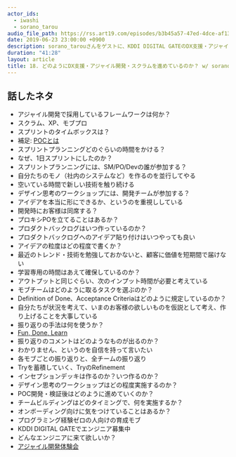 ```yaml
---
actor_ids:
  - iwashi 
  - sorano_tarou
audio_file_path: https://rss.art19.com/episodes/b3b45a57-47ed-4dce-af13-cfefce44baf9.mp3
date: 2019-06-23 23:00:00 +0900
description: sorano_tarouさんをゲストに、KDDI DIGITAL GATEのDX支援・アジャイル開発・スクラムの実装などについて語っていただいたエピソードです
duration: "41:28"
layout: article
title: 18. どのようにDX支援・アジャイル開発・スクラムを進めているのか？ w/ sorano_tarou
---
```


## 話したネタ

- アジャイル開発で採用しているフレームワークは何か？
- スクラム、XP、モブプロ
- スプリントのタイムボックスは？
- 補足: [POCとは](http://e-words.jp/w/POC.html)
- スプリントプランニングどのぐらいの時間をかける？
- なぜ、1日スプリントにしたのか？
- スプリントプランニングには、SM/PO/Devの誰が参加する？
- 自分たちのモノ（社内のシステムなど）を作るのを並行してやる
- 空いている時間で新しい技術を触り続ける
- デザイン思考のワークショップには、開発チームが参加する？
- アイデアを本当に形にできるか、というのを重視ししている
- 開発時にお客様は同席する？
- プロキシPOを立てることはあるか？
- プロダクトバックログはいつ作っているのか？
- プロダクトバックログへのアイデア貼り付けはいつやっても良い
- アイデアの粒度はどの程度で書くか？
- 最近のトレンド・技術を勉強しておかないと、顧客に価値を短期間で届けない
- 学習専用の時間はあえて確保しているのか？
- アウトプットと同じぐらい、次のインプット時間が必要と考えている
- モブチームはどのように取るタスクを選ぶのか？
- Definition of Done、Acceptance Criteriaはどのように規定しているのか？
- 自分たちが状況を考えて、いまのお客様の欲しいものを仮説として考え、作り上げることを大事している
- 振り返りの手法は何を使うか？
- [Fun, Done, Learn](https://qiita.com/viva_tweet_x/items/7e279f41f4388d9162ef)
- 振り返りのコメントはどのようなものが出るのか？
- わかりません、というのを自信を持って言いたい
- 各モブごとの振り返りと、全チームの振り返り
- Tryを蓄積していく、TryのRefinement
- インセプションデッキは作るのか？いつ作るのか？
- デザイン思考のワークショップはどの程度実施するのか？
- POC開発・検証後はどのように進めていくのか？
- チームビルディングはどのタイミングで、何を実施するか？
- オンボーディング向けに気をつけていることはあるか？
- プログラミング経験ゼロの人向けの育成モブ
- KDDI DIGITAL GATEでエンジニア募集中
- どんなエンジニアに来て欲しいか？
- [アジャイル開発体験会](https://codebase.connpass.com/event/134947/)
